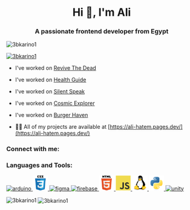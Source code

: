 <h1 align="center">Hi 👋, I'm Ali</h1>
<h3 align="center">A passionate frontend developer from Egypt</h3>

<p align="left"> <img src="https://komarev.com/ghpvc/?username=3bkarino1&label=Profile%20views&color=0e75b6&style=flat" alt="3bkarino1" /> </p>

<p align="left"> <a href="https://github.com/ryo-ma/github-profile-trophy"><img src="https://github-profile-trophy.vercel.app/?username=3bkarino1" alt="3bkarino1" /></a> </p>

- I've worked on [Revive The Dead](https://revive-the-dead.pages.dev/)
- I've worked on [Health Guide](https://health-guide.pages.dev/)
- I've worked on [Silent Speak](https://silentspeak.pages.dev/)
- I've worked on [Cosmic Explorer](https://cosmic-explorer.pages.dev/)
- I've worked on [Burger Haven](https://burger-haven.pages.dev/)

- 👨‍💻 All of my projects are available at [https://ali-hatem.pages.dev/](https://ali-hatem.pages.dev/)

<h3 align="left">Connect with me:</h3>
<p align="left">
</p>

<h3 align="left">Languages and Tools:</h3>
<p align="left"> <a href="https://www.arduino.cc/" target="_blank" rel="noreferrer"> <img src="https://cdn.worldvectorlogo.com/logos/arduino-1.svg" alt="arduino" width="40" height="40"/> </a> <a href="https://www.w3schools.com/css/" target="_blank" rel="noreferrer"> <img src="https://raw.githubusercontent.com/devicons/devicon/master/icons/css3/css3-original-wordmark.svg" alt="css3" width="40" height="40"/> </a> <a href="https://www.figma.com/" target="_blank" rel="noreferrer"> <img src="https://www.vectorlogo.zone/logos/figma/figma-icon.svg" alt="figma" width="40" height="40"/> </a> <a href="https://firebase.google.com/" target="_blank" rel="noreferrer"> <img src="https://www.vectorlogo.zone/logos/firebase/firebase-icon.svg" alt="firebase" width="40" height="40"/> </a> <a href="https://www.w3.org/html/" target="_blank" rel="noreferrer"> <img src="https://raw.githubusercontent.com/devicons/devicon/master/icons/html5/html5-original-wordmark.svg" alt="html5" width="40" height="40"/> </a> <a href="https://developer.mozilla.org/en-US/docs/Web/JavaScript" target="_blank" rel="noreferrer"> <img src="https://raw.githubusercontent.com/devicons/devicon/master/icons/javascript/javascript-original.svg" alt="javascript" width="40" height="40"/> </a> <a href="https://www.linux.org/" target="_blank" rel="noreferrer"> <img src="https://raw.githubusercontent.com/devicons/devicon/master/icons/linux/linux-original.svg" alt="linux" width="40" height="40"/> </a> <a href="https://www.python.org" target="_blank" rel="noreferrer"> <img src="https://raw.githubusercontent.com/devicons/devicon/master/icons/python/python-original.svg" alt="python" width="40" height="40"/> </a> <a href="https://unity.com/" target="_blank" rel="noreferrer"> <img src="https://www.vectorlogo.zone/logos/unity3d/unity3d-icon.svg" alt="unity" width="40" height="40"/> </a> </p>

<p><img align="left" src="https://github-readme-stats.vercel.app/api/top-langs?username=3bkarino1&show_icons=true&locale=en&layout=compact" alt="3bkarino1" /></p>
<p>&nbsp;<img align="center" src="https://github-readme-stats.vercel.app/api?username=3bkarino1&show_icons=true&locale=en" alt="3bkarino1" /></p>

